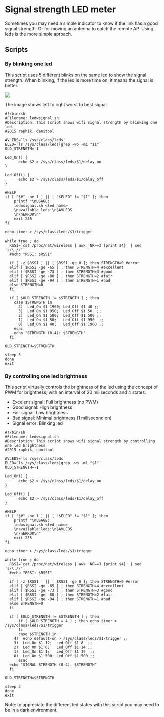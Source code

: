 # Signal strength LED meter

Sometimes you may need a simple indicator to know if the link has a good signal strength. Or for moving an antenna to catch the remote AP. Using leds is the more simple aproach.

## Scripts

### By blinking one led

This script uses 5 different blinks on the same led to show the signal strength. When blinking, if the led is more time on, it means the signal is better.

[![](/_media/media/doc/howtos/led-meter-ex.gif)](/_media/media/doc/howtos/led-meter-ex.gif "media:doc:howtos:led-meter-ex.gif")

The image shows left to right worst to best signal.

```
#!/bin/sh
#Filename: ledwsignal.sh 
#Description: This script shows wifi signal strength by blinking one led.
#2015 raphik, danitool
 
AVLEDS=`ls /sys/class/leds`
ELED=`ls /sys/class/leds|grep -wo -m1 "$1"`
OLD_STRENGTH=-1
 
Led_On() { 
	  echo $2 > /sys/class/leds/$1/delay_on 
}
 
Led_Off() {
	  echo $2 > /sys/class/leds/$1/delay_off
}
 
#HELP
if [ "$#" -ne 1 ] || [ "$ELED" != "$1" ]; then
    printf "\nUSAGE:
    ledwsignal.sh <led name>
    \navailable leds:\n$AVLEDS
    \n\nERROR\n"
    exit 255
fi
 
echo timer > /sys/class/leds/$1/trigger
 
while true ; do
  RSSI=`cat /proc/net/wireless | awk 'NR==3 {print $4}' | sed 's/\.//'`
  #echo "RSSI: $RSSI"
 
  if [ -z $RSSI ] || [ $RSSI -ge 0 ]; then STRENGTH=0 #error
  elif [ $RSSI -ge -65 ] ; then STRENGTH=4 #excellent
  elif [ $RSSI -ge -73 ] ; then STRENGTH=3 #good
  elif [ $RSSI -ge -80 ] ; then STRENGTH=2 #fair
  elif [ $RSSI -ge -94 ] ; then STRENGTH=1 #bad
  else STRENGTH=0
  fi
 
  if [ $OLD_STRENGTH != $STRENGTH ] ; then
    case $STRENGTH in
      4)  Led_On $1 1960; Led_Off $1 40 ;;
      3)  Led_On $1 950;  Led_Off $1 50  ;;
      2)  Led_On $1 500;  Led_Off $1 500 ;;
      1)  Led_On $1 50;   Led_Off $1 950  ;;
      0)  Led_On $1 40;   Led_Off $1 1960 ;;
    esac
    echo "STRENGTH (0-4): $STRENGTH"
  fi
 
OLD_STRENGTH=$STRENGTH
 
sleep 3
done
exit
```

### By controlling one led brightness

This script virtually controls the brightness of the led using the concept of PWM for brightness, with an interval of 20 miliseconds and 4 states:

- Excelent signal: Full brightness (no PWM)
- Good signal: High brightness
- Fair signal: Low brightness
- Bad signal: Minimal brightness (1 milisecond on)
- Signal error: Blinking led

```
#!/bin/sh
#Filename: ledwsignal.sh 
#Description: This script shows wifi signal strength by controlling one led brightness
#2015 raphik, danitool
 
AVLEDS=`ls /sys/class/leds`
ELED=`ls /sys/class/leds|grep -wo -m1 "$1"`
OLD_STRENGTH=-1
 
Led_On() { 
	  echo $2 > /sys/class/leds/$1/delay_on 
}
 
Led_Off() {
	  echo $2 > /sys/class/leds/$1/delay_off
}
 
#HELP
if [ "$#" -ne 1 ] || [ "$ELED" != "$1" ]; then
    printf "\nUSAGE:
    ledwsignal.sh <led name>
    \navailable leds:\n$AVLEDS
    \n\nERROR\n"
    exit 255
fi
 
echo timer > /sys/class/leds/$1/trigger
 
while true ; do
  RSSI=`cat /proc/net/wireless | awk 'NR==3 {print $4}' | sed 's/\.//'`
  #echo "RSSI: $RSSI"
 
  if [ -z $RSSI ] || [ $RSSI -ge 0 ]; then STRENGTH=0 #error
  elif [ $RSSI -ge -65 ] ; then STRENGTH=4 #excellent
  elif [ $RSSI -ge -73 ] ; then STRENGTH=3 #good
  elif [ $RSSI -ge -80 ] ; then STRENGTH=2 #fair
  elif [ $RSSI -ge -94 ] ; then STRENGTH=1 #bad
  else STRENGTH=0
  fi
 
  if [ $OLD_STRENGTH != $STRENGTH ] ; then
      if [ $OLD_STRENGTH = 4 ] ; then echo timer > /sys/class/leds/$1/trigger
      fi
      case $STRENGTH in
	4)  echo default-on > /sys/class/leds/$1/trigger ;;
	3)  Led_On $1 12;  Led_Off $1 8  ;;
	2)  Led_On $1 6;   Led_Off $1 14 ;;
	1)  Led_On $1 1;   Led_Off $1 19  ;;
	0)  Led_On $1 500; Led_Off $1 500 ;;
      esac
  echo "SIGNAL STRENGTH (0-4): $STRENGTH"
  fi
 
OLD_STRENGTH=$STRENGTH
 
sleep 3
done
exit
```

Note: to appreciate the different led states with this script you may need to be in a dark environment.
